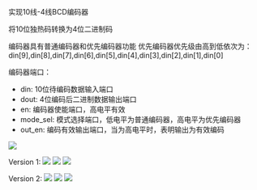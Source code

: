 实现10线-4线BCD编码器

将10位独热码转换为4位二进制码

编码器具有普通编码器和优先编码器功能
优先编码器优先级由高到低依次为：din[9],din[8],din[7],din[6],din[5],din[4],din[3],din[2],din[1],din[0]

编码器端口：
- din: 10位待编码数据输入端口
- dout: 4位编码后二进制数据输出端口
- en: 编码器使能端口，高电平有效
- mode_sel: 模式选择端口，低电平为普通编码器，高电平为优先编码器
- out_en: 编码有效输出端口，当为高电平时，表明输出为有效编码

![](https://github.com/Spider-Viper/Picture/blob/main/endocer10_4/encoder10_4.png)

Version 1:
![](https://github.com/Spider-Viper/Picture/blob/main/endocer10_4/version%201/encoder10_4%20v1.png)
![](https://github.com/Spider-Viper/Picture/blob/main/endocer10_4/version%201/encoder1-0_4%20utilization%20v1.png)
![](https://github.com/Spider-Viper/Picture/blob/main/endocer10_4/version%201/encoder10_4%20power%20v1.png)

Version 2:
![](https://github.com/Spider-Viper/Picture/blob/main/endocer10_4/version%202/encoder10_4%20v2.png)
![](https://github.com/Spider-Viper/Picture/blob/main/endocer10_4/version%202/encoder10_4%20utilization%20v2.png)
![](https://github.com/Spider-Viper/Picture/blob/main/endocer10_4/version%202/encoder10_4%20power%20v2.png)